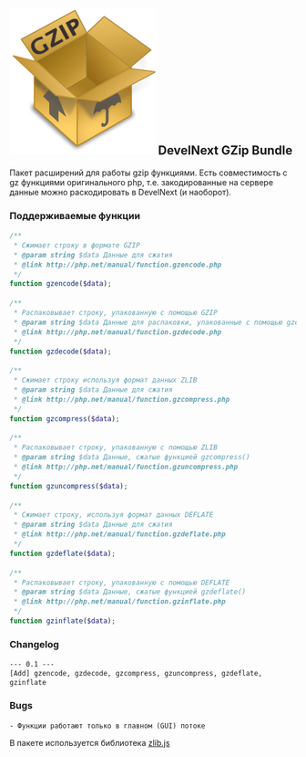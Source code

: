 ## ![](https://raw.githubusercontent.com/TsSaltan/DevelNext-GZip/bundle/src/.data/img/develnext/bundle/gzip/gzip.png) DevelNext GZip Bundle
Пакет расширений для работы gzip функциями. Есть совместимость с gz функциями оригинального php, т.е. закодированные на сервере данные можно раскодировать в DevelNext (и наоборот).

### Поддерживаемые функции
```php
/**
 * Сжимает строку в формате GZIP 
 * @param string $data Данные для сжатия
 * @link http://php.net/manual/function.gzencode.php
 */
function gzencode($data);

/**
 * Распаковывает строку, упакованную с помощью GZIP
 * @param string $data Данные для распаковки, упакованные с помощью gzencode()
 * @link http://php.net/manual/function.gzdecode.php
 */
function gzdecode($data);

/**
 * Cжимает строку используя формат данных ZLIB
 * @param string $data Данные для сжатия
 * @link http://php.net/manual/function.gzcompress.php
 */
function gzcompress($data);

/**
 * Распаковывает строку, упакованную с помощью ZLIB
 * @param string $data Данные, сжатые функцией gzcompress()
 * @link http://php.net/manual/function.gzuncompress.php
 */
function gzuncompress($data);

/**
 * Сжимает строку, используя формат данных DEFLATE
 * @param string $data Данные для сжатия
 * @link http://php.net/manual/function.gzdeflate.php
 */
function gzdeflate($data);

/**
 * Распаковывает строку, упакованную с помощью DEFLATE
 * @param string $data Данные, сжатые функцией gzdeflate()
 * @link http://php.net/manual/function.gzinflate.php
 */
function gzinflate($data);
```

### Changelog
```
--- 0.1 ---
[Add] gzencode, gzdecode, gzcompress, gzuncompress, gzdeflate, gzinflate
```

### Bugs
```
- Функции работают только в главном (GUI) потоке
```

В пакете используется библиотека [zlib.js](https://github.com/imaya/zlib.js/)

